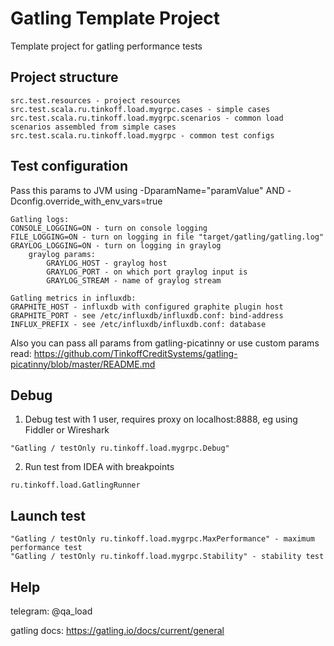 # Gatling Template Project

Template project for gatling performance tests


## Project structure

```
src.test.resources - project resources
src.test.scala.ru.tinkoff.load.mygrpc.cases - simple cases
src.test.scala.ru.tinkoff.load.mygrpc.scenarios - common load scenarios assembled from simple cases
src.test.scala.ru.tinkoff.load.mygrpc - common test configs
```

## Test configuration

Pass this params to JVM using -DparamName="paramValue" AND -Dconfig.override_with_env_vars=true

```
Gatling logs:
CONSOLE_LOGGING=ON - turn on console logging
FILE_LOGGING=ON - turn on logging in file "target/gatling/gatling.log"
GRAYLOG_LOGGING=ON - turn on logging in graylog
    graylog params:
        GRAYLOG_HOST - graylog host
        GRAYLOG_PORT - on which port graylog input is
        GRAYLOG_STREAM - name of graylog stream

Gatling metrics in influxdb:
GRAPHITE_HOST - influxdb with configured graphite plugin host
GRAPHITE_PORT - see /etc/influxdb/influxdb.conf: bind-address
INFLUX_PREFIX - see /etc/influxdb/influxdb.conf: database
```

Also you can pass all params from gatling-picatinny or use custom params
read: https://github.com/TinkoffCreditSystems/gatling-picatinny/blob/master/README.md

## Debug

1. Debug test with 1 user, requires proxy on localhost:8888, eg using Fiddler or Wireshark

```
"Gatling / testOnly ru.tinkoff.load.mygrpc.Debug"
```

2. Run test from IDEA with breakpoints

```
ru.tinkoff.load.GatlingRunner
```

## Launch test

```
"Gatling / testOnly ru.tinkoff.load.mygrpc.MaxPerformance" - maximum performance test
"Gatling / testOnly ru.tinkoff.load.mygrpc.Stability" - stability test
```

## Help

telegram: @qa_load

gatling docs: https://gatling.io/docs/current/general